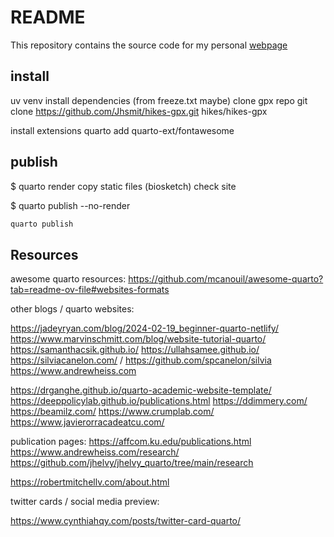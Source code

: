 # README

This repository contains the source code for my personal [webpage](https://jhsmit.org/)

## install

uv venv install dependencies (from freeze.txt maybe) clone gpx repo git clone https://github.com/Jhsmit/hikes-gpx.git hikes/hikes-gpx

install extensions quarto add quarto-ext/fontawesome

## publish

\$ quarto render copy static files (biosketch) check site

\$ quarto publish --no-render

``` bash
quarto publish
```

## Resources

awesome quarto resources: https://github.com/mcanouil/awesome-quarto?tab=readme-ov-file#websites-formats

other blogs / quarto websites:

https://jadeyryan.com/blog/2024-02-19_beginner-quarto-netlify/ https://www.marvinschmitt.com/blog/website-tutorial-quarto/ https://samanthacsik.github.io/ https://ullahsamee.github.io/ https://silviacanelon.com/ / https://github.com/spcanelon/silvia https://www.andrewheiss.com

https://drganghe.github.io/quarto-academic-website-template/ https://deeppolicylab.github.io/publications.html https://ddimmery.com/ https://beamilz.com/ https://www.crumplab.com/ https://www.javierorracadeatcu.com/

publication pages: https://affcom.ku.edu/publications.html https://www.andrewheiss.com/research/
https://github.com/jhelvy/jhelvy_quarto/tree/main/research


https://robertmitchellv.com/about.html

twitter cards / social media preview:

https://www.cynthiahqy.com/posts/twitter-card-quarto/
